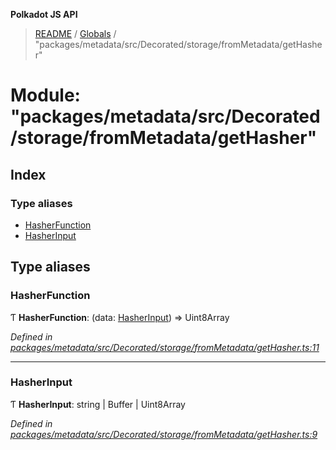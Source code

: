 **Polkadot JS API**

> [README](../README.md) / [Globals](../globals.md) / "packages/metadata/src/Decorated/storage/fromMetadata/getHasher"

# Module: "packages/metadata/src/Decorated/storage/fromMetadata/getHasher"

## Index

### Type aliases

* [HasherFunction](_packages_metadata_src_decorated_storage_frommetadata_gethasher_.md#hasherfunction)
* [HasherInput](_packages_metadata_src_decorated_storage_frommetadata_gethasher_.md#hasherinput)

## Type aliases

### HasherFunction

Ƭ  **HasherFunction**: (data: [HasherInput](_packages_metadata_src_decorated_storage_frommetadata_gethasher_.md#hasherinput)) => Uint8Array

*Defined in [packages/metadata/src/Decorated/storage/fromMetadata/getHasher.ts:11](https://github.com/polkadot-js/api/blob/9d548f787/packages/metadata/src/Decorated/storage/fromMetadata/getHasher.ts#L11)*

___

### HasherInput

Ƭ  **HasherInput**: string \| Buffer \| Uint8Array

*Defined in [packages/metadata/src/Decorated/storage/fromMetadata/getHasher.ts:9](https://github.com/polkadot-js/api/blob/9d548f787/packages/metadata/src/Decorated/storage/fromMetadata/getHasher.ts#L9)*
